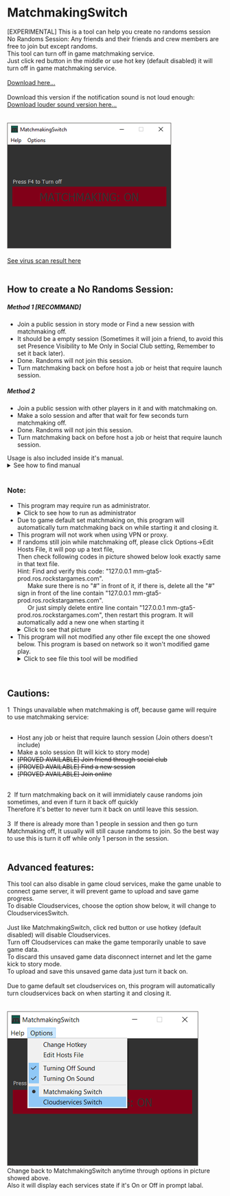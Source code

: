 <h1>MatchmakingSwitch</h1>
[EXPERIMENTAL] This is a tool can help you create no randoms session<br>
No Randoms Session: Any friends and their friends and crew members are free to join but except randoms.<br>
This tool can turn off in game matchmaking service.<br>
Just click red button in the middle or use hot key (default disabled) it will turn off in game matchmaking service.<br>
<br>
<a href="https://raw.githubusercontent.com/Barracuda10/MatchmakingSwitch/master/MatchmakingSwitch/x64/Release/MatchmakingSwitch.exe"><ins>Download here...</ins></a><br>
<br>
Download this version if the notification sound is not loud enough:<br>
<a href="//raw.githubusercontent.com/Barracuda10/MatchmakingSwitch/master/MatchmakingSwitch/x64/Release/ffmpeg/MatchmakingSwitch.exe"><ins>Download louder sound version here...</ins></a><br>
<br>
<br>
<img src="https://github.com/Barracuda10/others/blob/master/MatchmakingSwitch/matchmakingswitch.png"><br>
<br>
<a href="https://www.virustotal.com/gui/file/3c5d6335c52a2333999e3b0c711977bf60850a8da0bfd1217358f98409f97d5a/detection" target="_blank"><ins>See virus scan result here</ins></a><br>
<br>
<!--<del>[FIXED] it may look different if the scale and layout setting on Windows 10 is not set to 100%</del>
<br>-->
<h2>How to create a No Randoms Session:</h2>
<h5>Method 1 [RECOMMAND]</h5>
<ul>
  <li>Join a public session in story mode or Find a new session with matchmaking off.</li>
  <li>It should be a empty session (Sometimes it will join a friend, to avoid this set Presence Visibility to Me Only in Social Club setting, Remember to set it back later).</li>
  <li>Done. Randoms will not join this session.</li>
  <li>Turn matchmaking back on before host a job or heist that require launch session.</li>
</ul>
<h5>Method 2</h5><!--[DO NOT RECOMMAND] [If turn matchmaking back on, sometimes will cause randoms to join]-->
<ul>
  <li>Join a public session with other players in it and with matchmaking on.</li>
  <li>Make a solo session and after that wait for few seconds turn matchmaking off.</li>
  <li>Done. Randoms will not join this session.</li>
  <li>Turn matchmaking back on before host a job or heist that require launch session.</li>
</ul>
<!--<h5>Method 2 [Do Not Recommand. Friends may unable to join through Social Club (No join option)]</h5>
<ul>
  <li>Join a invite only session with matchmaking on.</li>
  <li>Turn matchmaking off then find a new session and the new session should be a empty session.</li>
  <li>Done. Randoms will not join this session.</li>
  <li>Turn matchmaking back on before host a job or heist that require launch session.</li>
</ul>-->
Usage is also included inside it's manual.<br>
<details>
  <summary>See how to find manual</summary>
  <img src="https://github.com/Barracuda10/others/blob/master/MatchmakingSwitch/matchmakingswitch_manual.png">
</details>
<br>
<h3>Note:</h3>
<ul>
  <li>This program may require run as administrator.<br>
    <details>
      <summary>Click to see how to run as administrator</summary>
      <br>
      &nbsp;&nbsp;-&nbsp;&nbsp;Right click MatchmakingSwitch.exe, choose Properties, then choose Compatibility tab,<br>
      &nbsp;&nbsp;-&nbsp;&nbsp;Check this option showed below.<br>
      <img src="https://github.com/Barracuda10/others/blob/master/MatchmakingSwitch/administrator.png"><br>
    </details>
  </li>
  <li>Due to game default set matchmaking on, this program will automatically turn matchmaking back on while starting it and closing it.</li>
  <li>This program will not work when using VPN or proxy.</li>
  <li>If randoms still join while matchmaking off, please click Options->Edit Hosts File, it will pop up a text file, <br>Then check following codes in picture showed below look exactly same in that text file.<br>
    Hint: Find and verify this code: "127.0.0.1 mm-gta5-prod.ros.rockstargames.com".<br>
    &nbsp;&nbsp;&nbsp;&nbsp;&nbsp;&nbsp;Make sure there is no "#" in front of it, if there is, delete all the "#" sign in front of the line contain "127.0.0.1 mm-gta5-prod.ros.rockstargames.com".<br>
    &nbsp;&nbsp;&nbsp;&nbsp;&nbsp;&nbsp;Or just simply delete entire line contain "127.0.0.1 mm-gta5-prod.ros.rockstargames.com", then restart this program. It will automatically add a new one when starting it<br>
    <details>
      <summary>Click to see that picture</summary>
      <br>
      <img src="https://github.com/Barracuda10/others/blob/master/MatchmakingSwitch/hosts_enabled.png"><br>
    </details>
  </li>
  <li>This program will not modified any other file except the one showed below. This program is based on network so it won't modified game play.<br>
    <details>
      <summary>Click to see file this tool will be modified</summary>
      &nbsp;&nbsp;-&nbsp;&nbsp;Hosts&nbsp;&nbsp[PATH]%WINDIR%\system32\drivers\etc\hosts<br>
    </details>
  </li>
</ul>
<br>
<h2>Cautions:</h2>
1&nbsp;&nbsp;Things unavailable when matchmaking is off, because game will require to use matchmaking service:<br>
<br>
<ul>
  <li>Host any job or heist that require launch session (Join others doesn't include)</li>
  <li>Make a solo session (It will kick to story mode)</li>
  <li><del>[PROVED AVAILABLE] Join friend through social club</del></li>
  <li><del>[PROVED AVAILABLE] Find a new session</del></li>
  <li><del>[PROVED AVAILABLE] Join online</del></li>
</ul>
<br>
2&nbsp;&nbsp;If turn matchmaking back on it will immidiately cause randoms join sometimes, and even if turn it back off quickly<br>
Therefore it's better to never turn it back on until leave this session.<br>
<br>
3&nbsp;&nbsp;If there is already more than 1 people in session and then go turn Matchmaking off, It usually will still cause randoms to join. So the best way to use this is turn it off while only 1 person in the session.<br>
<br>
<h2>Advanced features:</h2>
This tool can also disable in game cloud services, make the game unable to connect game server, it will prevent game to upload and save game progress.<br>
To disable Cloudservices, choose the option show below, it will change to CloudservicesSwitch.<br>
<br>
Just like MatchmakingSwitch, click red button or use hotkey (default disabled) will disable Cloudservices.<br>
Turn off Cloudservices can make the game temporarily unable to save game data.<br>
To discard this unsaved game data disconnect internet and let the game kick to story mode.<br>
To upload and save this unsaved game data just turn it back on.<br>
<br>
Due to game default set cloudservices on, this program will automatically turn cloudservices back on when starting it and closing it.<br>
<br>
<br>
<img src="https://github.com/Barracuda10/others/blob/master/MatchmakingSwitch/matchmakingswitch_cloudservicesswitch.png"><br>
Change back to MatchmakingSwitch anytime through options in picture showed above.<br>
Also it will display each services state if it's On or Off in prompt labal.<br>
